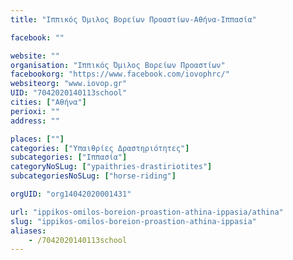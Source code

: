 ```yaml
---
title: "Ιππικός Όμιλος Βορείων Προαστίων-Αθήνα-Ιππασία"

facebook: ""

website: ""
organisation: "Ιππικός Όμιλος Βορείων Προαστίων"
facebookorg: "https://www.facebook.com/iovophrc/"
websiteorg: "www.iovop.gr"
UID: "7042020140113school"
cities: ["Αθήνα"]
perioxi: ""
address: ""

places: [""]
categories: ["Υπαιθρίες Δραστηριότητες"]
subcategories: ["Ιππασία"]
categoryNoSLug: ["ypaithries-drastiriotites"]
subcategoriesNoSLug: ["horse-riding"]

orgUID: "org14042020001431"

url: "ippikos-omilos-boreion-proastion-athina-ippasia/athina"
slug: "ippikos-omilos-boreion-proastion-athina-ippasia"
aliases:
    - /7042020140113school
---
```





